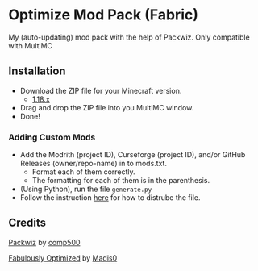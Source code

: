 # Optimize Mod Pack (Fabric)
My (auto-updating) mod pack with the help of Packwiz. Only compatible with MultiMC

## Installation
- Download the ZIP file for your Minecraft version.
  - [1.18.x](../../releases/tag/1.18)
- Drag and drop the ZIP file into you MultiMC window.
- Done!
### Adding Custom Mods
- Add the Modrith (project ID), Curseforge (project ID), and/or GitHub Releases (owner/repo-name) in to mods.txt. 
  - Format each of them correctly.
  - The formatting for each of them is in the parenthesis.
- (Using Python), run the file `generate.py`
- Follow the instruction [here](https://packwiz.infra.link/tutorials/getting-started/) for how to distrube the file.
## Credits
[Packwiz](https://github.com/comp500/packwiz) by [comp500](https://github.com/comp500)

[Fabulously Optimized](https://github.com/Fabulously-Optimized/fabulously-optimized) by [Madis0](https://github.com/Madis0/fabulously-optimized)

